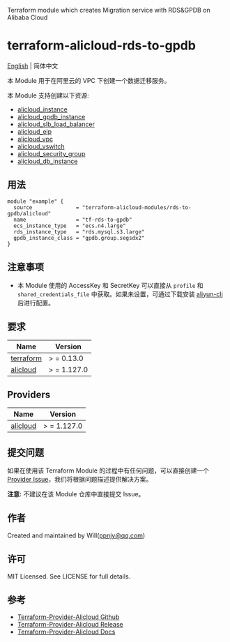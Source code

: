 Terraform module which creates Migration service with RDS&GPDB on Alibaba Cloud

terraform-alicloud-rds-to-gpdb
=====================================================================

[English](README.md) | 简体中文

本 Module 用于在阿里云的 VPC 下创建一个数据迁移服务。

本 Module 支持创建以下资源:

* [alicloud_instance](https://registry.terraform.io/providers/aliyun/alicloud/latest/docs/resources/instance)
* [alicloud_gpdb_instance](https://registry.terraform.io/providers/aliyun/alicloud/latest/docs/resources/gpdb_instance)
* [alicloud_slb_load_balancer](https://registry.terraform.io/providers/aliyun/alicloud/latest/docs/resources/slb_load_balancer)
* [alicloud_eip](https://registry.terraform.io/providers/aliyun/alicloud/latest/docs/resources/eip)
* [alicloud_vpc](https://registry.terraform.io/providers/aliyun/alicloud/latest/docs/resources/vpc)
* [alicloud_vswitch](https://registry.terraform.io/providers/aliyun/alicloud/latest/docs/resources/vswitch)
* [alicloud_security_group](https://registry.terraform.io/providers/aliyun/alicloud/latest/docs/resources/security_group)
* [alicloud_db_instance](https://registry.terraform.io/providers/aliyun/alicloud/latest/docs/resources/db_instance)

## 用法

```hcl
module "example" {
  source              = "terraform-alicloud-modules/rds-to-gpdb/alicloud"
  name                = "tf-rds-to-gpdb"
  ecs_instance_type   = "ecs.n4.large"
  rds_instance_type   = "rds.mysql.s3.large"
  gpdb_instance_class = "gpdb.group.segsdx2"
}
```

## 注意事项

* 本 Module 使用的 AccessKey 和 SecretKey 可以直接从 `profile` 和 `shared_credentials_file`
  中获取。如果未设置，可通过下载安装 [aliyun-cli](https://github.com/aliyun/aliyun-cli#installation) 后进行配置。

## 要求

| Name | Version |
|------|---------|
| <a name="requirement_terraform"></a> [terraform](#requirement\_terraform) | > = 0.13.0 |
| <a name="requirement_alicloud"></a> [alicloud](#requirement\_alicloud) | > = 1.127.0 |

## Providers

| Name | Version |
|------|---------|
| <a name="provider_alicloud"></a> [alicloud](#provider\_alicloud) | > = 1.127.0 |

## 提交问题

如果在使用该 Terraform Module
的过程中有任何问题，可以直接创建一个 [Provider Issue](https://github.com/aliyun/terraform-provider-alicloud/issues/new)，我们将根据问题描述提供解决方案。

**注意:** 不建议在该 Module 仓库中直接提交 Issue。

## 作者

Created and maintained by Will(ppnjy@qq.com)

## 许可

MIT Licensed. See LICENSE for full details.

## 参考

* [Terraform-Provider-Alicloud Github](https://github.com/aliyun/terraform-provider-alicloud)
* [Terraform-Provider-Alicloud Release](https://releases.hashicorp.com/terraform-provider-alicloud/)
* [Terraform-Provider-Alicloud Docs](https://registry.terraform.io/providers/aliyun/alicloud/latest/docs)
